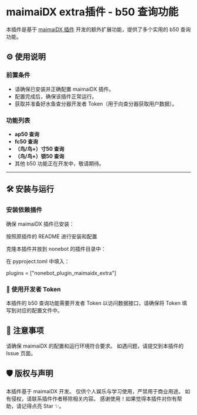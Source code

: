 # maimaiDX extra插件 - b50 查询功能

本插件是基于 [maimaiDX 插件](https://github.com/Yuri-YuzuChaN/maimaiDX) 开发的额外扩展功能，提供了多个实用的 b50 查询功能。

## ⚙️ 使用说明

### 前置条件

- 请确保已安装并正确配置 maimaiDX 插件。
- 配置完成后，确保该插件正常运行。
- 获取并准备好水鱼查分器开发者 Token（用于向查分器获取用户数据）。

### 功能列表

- **ap50 查询**
- **fc50 查询**
- **（鸟/鸟+）寸50 查询**
- **（鸟/鸟+）锁50 查询**
- 其他 b50 功能正在开发中，敬请期待。

---

## 🛠️ 安装与运行

### 安装依赖插件  
确保 maimaiDX 插件已安装：

按照原插件的 README 进行安装和配置

克隆本插件并放到 nonebot 的插件目录中：

在 pyproject.toml 中填入：

plugins = ["nonebot_plugin_maimaidx_extra"]

### 🚀 使用开发者 Token

本插件的 b50 查询功能需要开发者 Token 以访问数据接口，请确保将 Token 填写到对应的配置文件中。



## 📝 注意事项
请确保 maimaiDX 的配置和运行环境符合要求。
如遇问题，请提交到本插件的 Issue 页面。


## 🛡️ 版权与声明
本插件基于 maimaiDX 开发。
仅供个人娱乐与学习使用，严禁用于商业用途。
如有侵权，请联系插件作者移除相关内容。
感谢使用！如果觉得本插件对你有帮助，请记得点亮 Star ✨。




